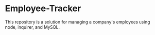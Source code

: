 # Employee-Tracker
This repository is a solution for managing a company's employees using node, inquirer, and MySQL.
